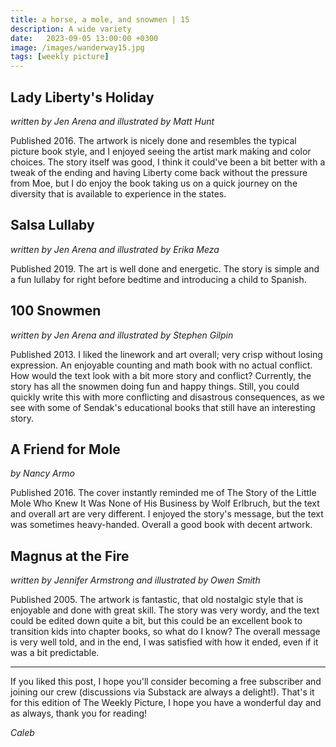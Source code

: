```yaml
---
title: a horse, a mole, and snowmen | 15
description: A wide variety
date:   2023-09-05 13:00:00 +0300
image: /images/wanderway15.jpg
tags: [weekly picture]
---
```


## Lady Liberty's Holiday

*written by Jen Arena and illustrated by Matt Hunt*

Published 2016. The artwork is nicely done and resembles the typical picture book style, and I enjoyed seeing the artist mark making and color choices. The story itself was good, I think it could've been a bit better with a tweak of the ending and having Liberty come back without the pressure from Moe, but I do enjoy the book taking us on a quick journey on the diversity that is available to experience in the states. 

## Salsa Lullaby

*written by Jen Arena and illustrated by Erika Meza*

Published 2019. The art is well done and energetic. The story is simple and a fun lullaby for right before bedtime and introducing a child to Spanish. 

## 100 Snowmen

*written by Jen Arena and illustrated by Stephen Gilpin*

Published 2013. I liked the linework and art overall; very crisp without losing expression. An enjoyable counting and math book with no actual conflict. How would the text look with a bit more story and conflict? Currently, the story has all the snowmen doing fun and happy things. Still, you could quickly write this with more conflicting and disastrous consequences, as we see with some of Sendak's educational books that still have an interesting story. 

## A Friend for Mole

*by Nancy Armo*

Published 2016. The cover instantly reminded me of The Story of the Little Mole Who Knew It Was None of His Business by Wolf Erlbruch, but the text and overall art are very different. I enjoyed the story's message, but the text was sometimes heavy-handed. Overall a good book with decent artwork. 

## Magnus at the Fire

*written by Jennifer Armstrong and illustrated by Owen Smith*

Published 2005. The artwork is fantastic, that old nostalgic style that is enjoyable and done with great skill. The story was very wordy, and the text could be edited down quite a bit, but this could be an excellent book to transition kids into chapter books, so what do I know? The overall message is very well told, and in the end, I was satisfied with how it ended, even if it was a bit predictable. 

***

If you liked this post, I hope you'll consider becoming a free subscriber and joining our crew (discussions via Substack are always a delight!). That's it for this edition of The Weekly Picture, I hope you have a wonderful day and as always, thank you for reading!

*Caleb*
